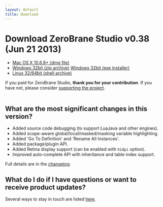 ```yaml
---
layout: default
title: Download
---
```


# Download ZeroBrane Studio v0.38 (Jun 21 2013)

<ul class="download" id="download-options">
  <li><a class="mac" href="https://download.zerobrane.com/ZeroBraneStudioEduPack-0.38-macos.dmg" onclick="var that=this;_gaq.push(['_trackEvent','Download-macos','ZeroBraneStudioEduPack-0.38-macos.dmg',this.href]);setTimeout(function(){location.href=that.href;},200);return false;">
    Mac OS X 10.6.8+ (dmg file)</a></li>
  <li><a class="winzip" href="https://download.zerobrane.com/ZeroBraneStudioEduPack-0.38-win32.zip" onclick="var that=this;_gaq.push(['_trackEvent','Download-win32','ZeroBraneStudioEduPack-0.38-win32.zip',this.href]);setTimeout(function(){location.href=that.href;},200);return false;">
    Windows 32bit (zip archive)</a>
      <a class="winexe" href="https://download.zerobrane.com/ZeroBraneStudioEduPack-0.38-win32.exe" onclick="var that=this;_gaq.push(['_trackEvent','Download-win32','ZeroBraneStudioEduPack-0.38-win32.exe',this.href]);setTimeout(function(){location.href=that.href;},200);return false;">
    Windows 32bit (exe installer)</a></li>
  <li><a class="linux" href="https://download.zerobrane.com/ZeroBraneStudioEduPack-0.38-linux.sh" onclick="var that=this;_gaq.push(['_trackEvent','Download-linux','ZeroBraneStudioEduPack-0.38-linux.sh',this.href]);setTimeout(function(){location.href=that.href;},200);return false;">
    Linux 32/64bit (shell archive)</a></li>
</ul>

<div class="thank-you">If you paid for ZeroBrane Studio, <strong>thank you for your contribution</strong>. If you have not, please consider <a href="support.html">supporting the project</a>.</div>

<div class="separator" >&nbsp;</div>

## What are the most significant changes in this version?
- Added source code debugging (to support LuaJava and other engines).
- Added scope-aware global/local/masked/masking variable highlighting.
- Added 'Go To Definition' and 'Rename All Instances'.
- Added package/plugin API.
- Added Retina display support (can be enabled with `hidpi` option).
- Improved auto-complete API with inheritance and table index support.

Full details are in the [changelog](https://github.com/pkulchenko/ZeroBraneStudio/blob/master/CHANGELOG.md).

## What do I do if I have questions or want to receive product updates?

Several ways to stay in touch are listed [here](community.html).
